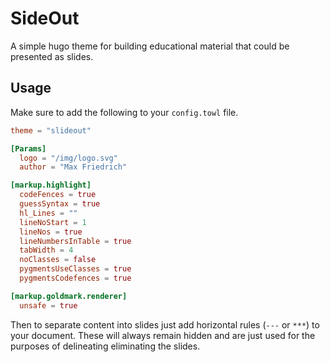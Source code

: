 # SideOut

A simple hugo theme for building educational material that could be presented as slides.

## Usage

Make sure to add the following to your `config.towl` file.

```toml
theme = "slideout"

[Params]
  logo = "/img/logo.svg"
  author = "Max Friedrich"

[markup.highlight]
  codeFences = true
  guessSyntax = true
  hl_Lines = ""
  lineNoStart = 1
  lineNos = true
  lineNumbersInTable = true
  tabWidth = 4
  noClasses = false
  pygmentsUseClasses = true
  pygmentsCodefences = true

[markup.goldmark.renderer]
  unsafe = true
```

Then to separate content into slides just add horizontal rules (`---` or `***`) to your document. These will always remain hidden and are just used for the purposes of delineating eliminating the slides.
